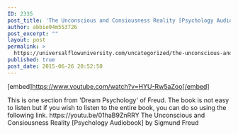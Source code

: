```yaml
---
ID: 2335
post_title: 'The Unconscious and Consiousness Reality [Psychology Audiobook] by Sigmund Freud'
author: abbie04m553726
post_excerpt: ""
layout: post
permalink: >
  https://universalflowuniversity.com/uncategorized/the-unconscious-and-consiousness-reality-psychology-audiobook-by-sigmund-freud/
published: true
post_date: 2015-06-26 20:52:50
---
```

[embed]https://www.youtube.com/watch?v=HYU-Rw5aZoo[/embed]<br>
<p>This is one section from 'Dream Psychology' of Freud. The book is not easy to listen but if you wish to listen to the entire book, you can do so using the following link. https://youtu.be/01haB9ZnRRY
The Unconscious and Consiousness Reality [Psychology Audiobook] by Sigmund Freud</p>